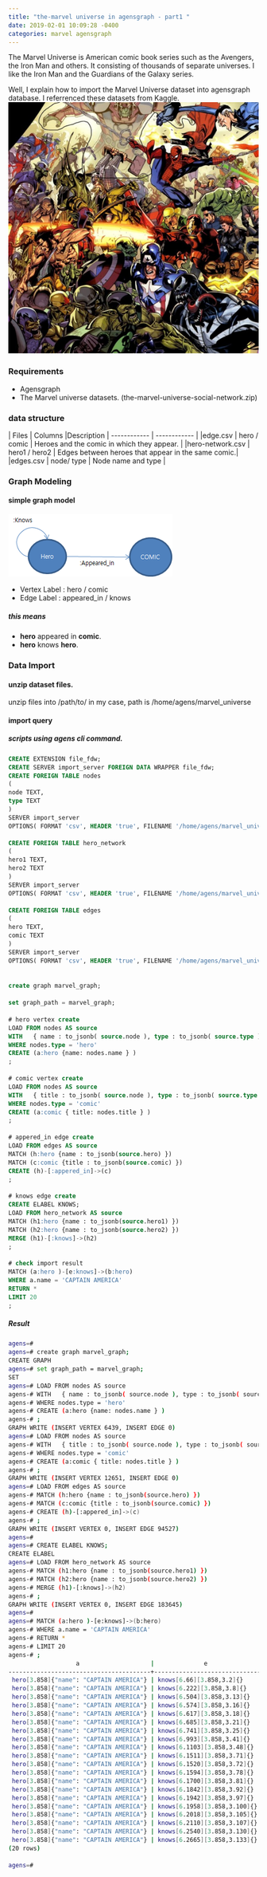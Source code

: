 ```yaml
---
title: "the-marvel universe in agensgraph - part1 "
date: 2019-02-01 10:09:28 -0400
categories: marvel agensgraph 
---
```


The Marvel Universe is American comic book series such as the Avengers, the Iron Man and others. It consisting of thousands of separate universes.
I like the Iron Man and the Guardians of the Galaxy series.

Well, I explain how to import the Marvel Universe dataset into agensgraph database. I referrenced these datasets from Kaggle.
![marvel](https://raw.githubusercontent.com/illmatik12/illmatik12.github.io/master/_screenshots/marvel_universe.jpg)

### Requirements
* Agensgraph
* The Marvel universe datasets. (the-marvel-universe-social-network.zip)

### data structure

| Files  | Columns  |Description
| ------------ | ------------ |
|edge.csv | hero / comic |  Heroes and the comic in which they appear. |
|hero-network.csv | hero1 / hero2 |  Edges between heroes that appear in the same comic.|
|edges.csv | node/ type | Node name and type |


### Graph Modeling 
#### simple graph model
![marvel graph](https://raw.githubusercontent.com/illmatik12/illmatik12.github.io/master/_screenshots/marvel_universe_graph_model.jpg)

* Vertex Label : hero / comic
* Edge Label : appeared_in / knows

##### this means 
* **hero** appeared in **comic**.
* **hero** knows **hero**.


### Data Import

#### unzip dataset files.
unzip files into /path/to/
in my case, path is /home/agens/marvel_universe

#### import query
##### scripts using agens cli command.
```sql
CREATE EXTENSION file_fdw;
CREATE SERVER import_server FOREIGN DATA WRAPPER file_fdw;
CREATE FOREIGN TABLE nodes
(
node TEXT,
type TEXT
)
SERVER import_server
OPTIONS( FORMAT 'csv', HEADER 'true', FILENAME '/home/agens/marvel_universe/nodes.csv', delimiter ',');

CREATE FOREIGN TABLE hero_network
(
hero1 TEXT,
hero2 TEXT
)
SERVER import_server
OPTIONS( FORMAT 'csv', HEADER 'true', FILENAME '/home/agens/marvel_universe/hero-network.csv', delimiter ',');

CREATE FOREIGN TABLE edges
(
hero TEXT,
comic TEXT
)
SERVER import_server
OPTIONS( FORMAT 'csv', HEADER 'true', FILENAME '/home/agens/marvel_universe/edges.csv', delimiter ',');


create graph marvel_graph;

set graph_path = marvel_graph;

# hero vertex create 
LOAD FROM nodes AS source 
WITH   { name : to_jsonb( source.node ), type : to_jsonb( source.type ) } as nodes 
WHERE nodes.type = 'hero'
CREATE (a:hero {name: nodes.name } )
;

# comic vertex create 
LOAD FROM nodes AS source 
WITH   { title : to_jsonb( source.node ), type : to_jsonb( source.type ) } as nodes 
WHERE nodes.type = 'comic'
CREATE (a:comic { title: nodes.title } )
;

# appered_in edge create 
LOAD FROM edges AS source 
MATCH (h:hero {name : to_jsonb(source.hero) })
MATCH (c:comic {title : to_jsonb(source.comic) })
CREATE (h)-[:appered_in]->(c)
;

# knows edge create 
CREATE ELABEL KNOWS;
LOAD FROM hero_network AS source 
MATCH (h1:hero {name : to_jsonb(source.hero1) })
MATCH (h2:hero {name : to_jsonb(source.hero2) })
MERGE (h1)-[:knows]->(h2)
;

# check import result
MATCH (a:hero )-[e:knows]->(b:hero)
WHERE a.name = 'CAPTAIN AMERICA'
RETURN * 
LIMIT 20
;

```
##### Result
```bash
agens=# 
agens=# create graph marvel_graph;
CREATE GRAPH
agens=# set graph_path = marvel_graph;
SET
agens=# LOAD FROM nodes AS source 
agens-# WITH   { name : to_jsonb( source.node ), type : to_jsonb( source.type ) } as nodes 
agens-# WHERE nodes.type = 'hero'
agens-# CREATE (a:hero {name: nodes.name } )
agens-# ;
GRAPH WRITE (INSERT VERTEX 6439, INSERT EDGE 0)
agens=# LOAD FROM nodes AS source 
agens-# WITH   { title : to_jsonb( source.node ), type : to_jsonb( source.type ) } as nodes 
agens-# WHERE nodes.type = 'comic'
agens-# CREATE (a:comic { title: nodes.title } )
agens-# ;
GRAPH WRITE (INSERT VERTEX 12651, INSERT EDGE 0)
agens=# LOAD FROM edges AS source 
agens-# MATCH (h:hero {name : to_jsonb(source.hero) })
agens-# MATCH (c:comic {title : to_jsonb(source.comic) })
agens-# CREATE (h)-[:appered_in]->(c)
agens-# ;
GRAPH WRITE (INSERT VERTEX 0, INSERT EDGE 94527)
agens=# 
agens=# CREATE ELABEL KNOWS;
CREATE ELABEL
agens=# LOAD FROM hero_network AS source 
agens-# MATCH (h1:hero {name : to_jsonb(source.hero1) })
agens-# MATCH (h2:hero {name : to_jsonb(source.hero2) })
agens-# MERGE (h1)-[:knows]->(h2)
agens-# ;
GRAPH WRITE (INSERT VERTEX 0, INSERT EDGE 183645)
agens=# 
agens=# MATCH (a:hero )-[e:knows]->(b:hero)
agens-# WHERE a.name = 'CAPTAIN AMERICA'
agens-# RETURN * 
agens-# LIMIT 20
agens-# ;
                   a                    |              e               |                      b                      
----------------------------------------+------------------------------+---------------------------------------------
 hero[3.858]{"name": "CAPTAIN AMERICA"} | knows[6.66][3.858,3.2]{}     | hero[3.2]{"name": "3-D MAN/CHARLES CHAN"}
 hero[3.858]{"name": "CAPTAIN AMERICA"} | knows[6.222][3.858,3.8]{}    | hero[3.8]{"name": "ABOMINATION/EMIL BLO"}
 hero[3.858]{"name": "CAPTAIN AMERICA"} | knows[6.504][3.858,3.13]{}   | hero[3.13]{"name": "ABSORBING MAN/CARL C"}
 hero[3.858]{"name": "CAPTAIN AMERICA"} | knows[6.574][3.858,3.16]{}   | hero[3.16]{"name": "ACHEBE, REVEREND DOC"}
 hero[3.858]{"name": "CAPTAIN AMERICA"} | knows[6.617][3.858,3.18]{}   | hero[3.18]{"name": "ACHILLES II/HELMUT"}
 hero[3.858]{"name": "CAPTAIN AMERICA"} | knows[6.685][3.858,3.21]{}   | hero[3.21]{"name": "ADAMS, CINDY"}
 hero[3.858]{"name": "CAPTAIN AMERICA"} | knows[6.741][3.858,3.25]{}   | hero[3.25]{"name": "ADAMS, NICOLE NIKKI"}
 hero[3.858]{"name": "CAPTAIN AMERICA"} | knows[6.993][3.858,3.41]{}   | hero[3.41]{"name": "AGAMEMNON III/"}
 hero[3.858]{"name": "CAPTAIN AMERICA"} | knows[6.1103][3.858,3.48]{}  | hero[3.48]{"name": "AGENT AXIS/"}
 hero[3.858]{"name": "CAPTAIN AMERICA"} | knows[6.1511][3.858,3.71]{}  | hero[3.71]{"name": "AKUTAGAWA, OSAMU"}
 hero[3.858]{"name": "CAPTAIN AMERICA"} | knows[6.1520][3.858,3.72]{}  | hero[3.72]{"name": "ALANYA"}
 hero[3.858]{"name": "CAPTAIN AMERICA"} | knows[6.1594][3.858,3.78]{}  | hero[3.78]{"name": "ALDEN, PROF. MEREDIT"}
 hero[3.858]{"name": "CAPTAIN AMERICA"} | knows[6.1700][3.858,3.81]{}  | hero[3.81]{"name": "ALEXANDER, CARRIE"}
 hero[3.858]{"name": "CAPTAIN AMERICA"} | knows[6.1842][3.858,3.92]{}  | hero[3.92]{"name": "ALVAREZ, FELIX"}
 hero[3.858]{"name": "CAPTAIN AMERICA"} | knows[6.1942][3.858,3.97]{}  | hero[3.97]{"name": "AMERICAN EAGLE III/J"}
 hero[3.858]{"name": "CAPTAIN AMERICA"} | knows[6.1958][3.858,3.100]{} | hero[3.100]{"name": "AMERICOP/"}
 hero[3.858]{"name": "CAPTAIN AMERICA"} | knows[6.2018][3.858,3.105]{} | hero[3.105]{"name": "AMPHIBIAN/KINGLEY RI"}
 hero[3.858]{"name": "CAPTAIN AMERICA"} | knows[6.2110][3.858,3.107]{} | hero[3.107]{"name": "ANACONDA/BLANCHE SIT"}
 hero[3.858]{"name": "CAPTAIN AMERICA"} | knows[6.2540][3.858,3.130]{} | hero[3.130]{"name": "ANELLE"}
 hero[3.858]{"name": "CAPTAIN AMERICA"} | knows[6.2665][3.858,3.133]{} | hero[3.133]{"name": "ANGEL DOPPELGANGER"}
(20 rows)

agens=# 

```